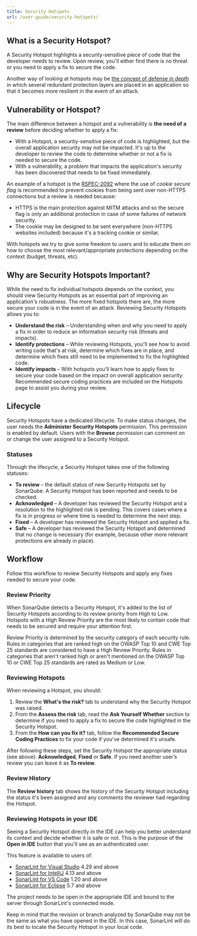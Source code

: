 ```yaml
---
title: Security Hotspots
url: /user-guide/security-hotspots/
---
```


## What is a Security Hotspot?
A Security Hotspot highlights a security-sensitive piece of code that the developer needs to review. Upon review, you'll either find there is no threat or you need to apply a fix to secure the code.

Another way of looking at hotspots may be [the concept of defense in depth](https://en.wikipedia.org/wiki/Defense_in_depth_(computing)) in which several redundant protection layers are placed in an application so that it becomes more resilient in the event of an attack.

## Vulnerability or Hotspot?
The main difference between a hotspot and a vulnerability is **the need of a review** before deciding whether to apply a fix:

* With a Hotspot, a security-sensitive piece of code is highlighted, but the overall application security may not be impacted. It's up to the developer to review the code to determine whether or not a fix is needed to secure the code.
* With a vulnerability, a problem that impacts the application's security has been discovered that needs to be fixed immediately.

An example of a hotspot is the [RSPEC-2092](https://jira.sonarsource.com/browse/RSPEC-2092) where the use of *cookie secure flag* is recommended to prevent cookies from being sent over non-HTTPS connections but a review is needed because:
* HTTPS is the main protection against MITM attacks and so the secure flag is only an additional protection in case of some failures of network security. 
* The cookie may be designed to be sent everywhere (non-HTTPS websites included) because it's a tracking cookie or similar.

With hotspots we try to give some freedom to users and to educate them on how to choose the most relevant/appropriate protections depending on the context (budget, threats, etc).

## Why are Security Hotspots Important?
While the need to fix individual hotspots depends on the context, you should view Security Hotspots as an essential part of improving an application's robustness. The more fixed hotspots there are, the more secure your code is in the event of an attack. Reviewing Security Hotspots allows you to:

* **Understand the risk** – Understanding when and why you need to apply a fix in order to reduce an information security risk (threats and impacts).
* **Identify protections** – While reviewing Hotspots, you'll see how to avoid writing code that's at risk, determine which fixes are in place, and determine which fixes still need to be implemented to fix the highlighted code.
* **Identify impacts** – With hotspots you'll learn how to apply fixes to secure your code based on the impact on overall application security. Recommended secure coding practices are included on the Hotspots page to assist you during your review.

## Lifecycle
Security Hotspots have a dedicated lifecycle. To make status changes, the user needs the **Administer Security Hotspots** permission. This permission is enabled by default. Users with the **Browse** permission can comment on or change the user assigned to a Security Hotspot.

### Statuses
Through the lifecycle, a Security Hotspot takes one of the following statuses:

* **To review** – the default status of new Security Hotspots set by SonarQube. A Security Hotspot has been reported and needs to be checked.
* **Acknowledged** – A developer has reviewed the Security Hotspot and a resolution to the highlighted risk is pending. This covers cases where a fix is in progress or where time is needed to determine the next step.
* **Fixed** – A developer has reviewed the Security Hotspot and applied a fix.
* **Safe** – A developer has reviewed the Security Hotspot and determined that no change is necessary (for example, because other more relevant protections are already in place).

## Workflow  
Follow this workflow to review Security Hotspots and apply any fixes needed to secure your code.

### Review Priority
When SonarQube detects a Security Hotspot, it's added to the list of Security Hotspots according to its review priority from High to Low. Hotspots with a High Review Priority are the most likely to contain code that needs to be secured and require your attention first.

Review Priority is determined by the security category of each security rule. Rules in categories that are ranked high on the OWASP Top 10 and CWE Top 25 standards are considered to have a High Review Priority. Rules in categories that aren't ranked high or aren't mentioned on the OWASP Top 10 or CWE Top 25 standards are rated as Medium or Low.

### Reviewing Hotspots  
When reviewing a Hotspot, you should:

1. Review the **What's the risk?** tab to understand why the Security Hotspot was raised.
1. From the **Assess the risk** tab, read the **Ask Yourself Whether** section to determine if you need to apply a fix to secure the code highlighted in the Security Hotspot.
1. From the **How can you fix it?** tab, follow the **Recommended Secure Coding Practices** to fix your code if you've determined it's unsafe.

After following these steps, set the Security Hotspot the appropriate status (see above): **Acknowledged**, **Fixed** or **Safe**. If you need another user’s review you can leave it as **To review**.

### Review History

The **Review history** tab shows the history of the Security Hotspot including the status it's been assigned and any comments the reviewer had regarding the Hotspot.

### Reviewing Hotspots in your IDE

Seeing a Security Hotspot directly in the IDE can help you better understand its context and decide whether it is safe or not. This is the purpose of the **Open in IDE** button that you'll see as an authenticated user.

This feature is available to users of:
* [SonarLint for Visual Studio](https://www.sonarlint.org/visualstudio) 4.29 and above 
* [SonarLint for IntelliJ](https://www.sonarlint.org/intellij) 4.13 and above
* [SonarLint for VS Code](https://www.sonarlint.org/vscode) 1.20 and above
* [SonarLint for Eclipse](https://www.sonarlint.org/eclipse) 5.7 and above

The project needs to be open in the appropriate IDE and bound to the server through SonarLint's connected mode.

Keep in mind that the revision or branch analyzed by SonarQube may not be the same as what you have opened in the IDE. In this case, SonarLint will do its best to locate the Security Hotspot in your local code.
